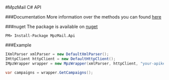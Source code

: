#MpzMail C# API

###Documentation
More information over the methods you can found [here](http://mpzmail.com/mpzapi/)

###nuget
The package is available on [nuget](https://www.nuget.org/packages/MpzMail.Api/)
```
PM> Install-Package MpzMail.Api
```

###Example
```cs
IXmlParser xmlParser = new DefaultXmlParser();
IHttpClient httpClient = new DefaultHttpClient();
IMpzWrapper wrapper = new MpzWrapper(xmlParser, httpClient, "your-apikey", "https://mpzmail.com/api/v3.0/");

var campaigns = wrapper.GetCampaigns();
```
